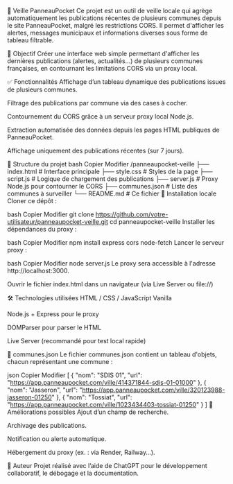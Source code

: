 📰 Veille PanneauPocket
Ce projet est un outil de veille locale qui agrège automatiquement les publications récentes de plusieurs communes depuis le site PanneauPocket, malgré les restrictions CORS. Il permet d'afficher les alertes, messages municipaux et informations diverses sous forme de tableau filtrable.

🎯 Objectif
Créer une interface web simple permettant d'afficher les dernières publications (alertes, actualités...) de plusieurs communes françaises, en contournant les limitations CORS via un proxy local.

✅ Fonctionnalités
Affichage d’un tableau dynamique des publications issues de plusieurs communes.

Filtrage des publications par commune via des cases à cocher.

Contournement du CORS grâce à un serveur proxy local Node.js.

Extraction automatisée des données depuis les pages HTML publiques de PanneauPocket.

Affichage uniquement des publications récentes (sur 7 jours).

🧱 Structure du projet
bash
Copier
Modifier
/panneaupocket-veille
├── index.html          # Interface principale
├── style.css           # Styles de la page
├── script.js           # Logique de chargement des publications
├── server.js           # Proxy Node.js pour contourner le CORS
├── communes.json       # Liste des communes à surveiller
└── README.md           # Ce fichier
🚀 Installation locale
Cloner ce dépôt :

bash
Copier
Modifier
git clone https://github.com/votre-utilisateur/panneaupocket-veille.git
cd panneaupocket-veille
Installer les dépendances du proxy :

bash
Copier
Modifier
npm install express cors node-fetch
Lancer le serveur proxy :

bash
Copier
Modifier
node server.js
Le proxy sera accessible à l'adresse http://localhost:3000.

Ouvrir le fichier index.html dans un navigateur (via Live Server ou file://)

🛠️ Technologies utilisées
HTML / CSS / JavaScript Vanilla

Node.js + Express pour le proxy

DOMParser pour parser le HTML

Live Server (recommandé pour test local rapide)

📝 communes.json
Le fichier communes.json contient un tableau d'objets, chacun représentant une commune :

json
Copier
Modifier
[
  {
    "nom": "SDIS 01",
    "url": "https://app.panneaupocket.com/ville/414371844-sdis-01-01000"
  },
  {
    "nom": "Jasseron",
    "url": "https://app.panneaupocket.com/ville/320123988-jasseron-01250"
  },
  {
    "nom": "Tossiat",
    "url": "https://app.panneaupocket.com/ville/1023434403-tossiat-01250"
  }
]
🔧 Améliorations possibles
Ajout d’un champ de recherche.

Archivage des publications.

Notification ou alerte automatique.

Hébergement du proxy (ex. : via Render, Railway…).

👤 Auteur
Projet réalisé avec l’aide de ChatGPT pour le développement collaboratif, le débogage et la documentation.
